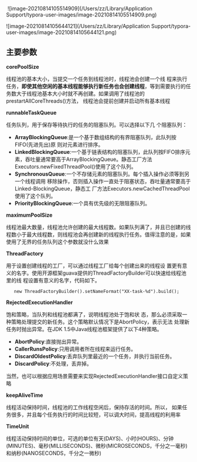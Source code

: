 ​			 	![image-20210814105514909](/Users/zz/Library/Application Support/typora-user-images/image-20210814105514909.png)

![image-20210814105644121](/Users/zz/Library/Application Support/typora-user-images/image-20210814105644121.png)



## 主要参数

**corePoolSize**

线程池的基本大小，当提交一个任务到线程池时，线程池会创建一个线 程来执行任务，**即使其他空闲的基本线程能够执行新任务也会创建线程**，等到需要执行的任 务数大于线程池基本大小时就不再创建。如果调用了线程池的prestartAllCoreThreads()方法， 线程池会提前创建并启动所有基本线程



**runnableTaskQueue**

任务队列，用于保存等待执行的任务的阻塞队列。可以选择以下几 个阻塞队列：

- **ArrayBlockingQueue**:是一个基于数组结构的有界阻塞队列，此队列按FIFO(先进先出)原 则对元素进行排序。
- **LinkedBlockingQueue**:一个基于链表结构的阻塞队列，此队列按FIFO排序元素，吞吐量通常要高于ArrayBlockingQueue。静态工厂方法Executors.newFixedThreadPool()使用了这个队列。
- **SynchronousQueue**:一个不存储元素的阻塞队列。每个插入操作必须等到另一个线程调用 移除操作，否则插入操作一直处于阻塞状态，吞吐量通常要高于Linked-BlockingQueue，静态工 厂方法Executors.newCachedThreadPool使用了这个队列。
- **PriorityBlockingQueue**:一个具有优先级的无限阻塞队列。



**maximumPoolSize**

线程池最大数量，线程池允许创建的最大线程数。如果队列满了，并且已创建的线程数小于最大线程数，则线程池会再创建新的线程执行任务。值得注意的是，如果使用了无界的任务队列这个参数就没什么效果



**ThreadFactory**

用于设置创建线程的工厂，可以通过线程工厂给每个创建出来的线程设 置更有意义的名字。使用开源框架guava提供的ThreadFactoryBuilder可以快速给线程池里的线 程设置有意义的名字，代码如下。

```
   new ThreadFactoryBuilder().setNameFormat("XX-task-%d").build();
```



**RejectedExecutionHandler**

饱和策略，当队列和线程池都满了，说明线程池处于饱和状 态，那么必须采取一种策略处理提交的新任务。这个策略默认情况下是AbortPolicy，表示无法 处理新任务时抛出异常。在JDK 1.5中Java线程池框架提供了以下4种策略。

- **AbortPolicy**:直接抛出异常。
- **CallerRunsPolicy**:只用调用者所在线程来运行任务。
- **DiscardOldestPolicy**:丢弃队列里最近的一个任务，并执行当前任务。
- **DiscardPolicy**:不处理，丢弃掉。

当然，也可以根据应用场景需要来实现RejectedExecutionHandler接口自定义策略



**keepAliveTime**

线程活动保持时间，线程池的工作线程空闲后，保持存活的时间。所以， 如果任务很多，并且每个任务执行的时间比较短，可以调大时间，提高线程的利用率



**TimeUnit**

线程活动保持时间的单位，可选的单位有天(DAYS)、小时(HOURS)、分钟 (MINUTES)、毫秒(MILLISECONDS)、微秒(MICROSECONDS，千分之一毫秒)和纳秒(NANOSECONDS，千分之一微秒)